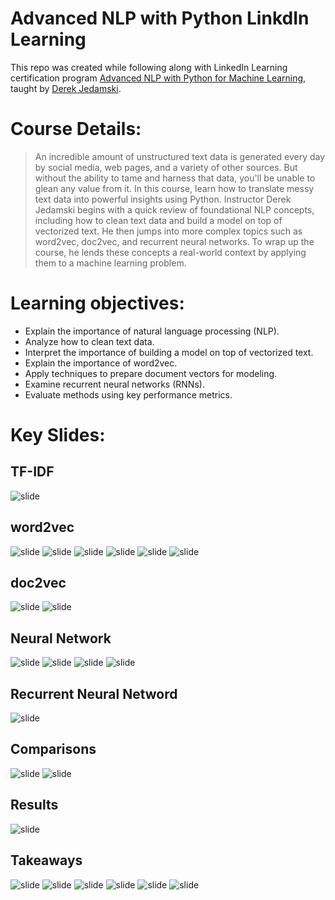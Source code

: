 # Advanced NLP with Python LinkdIn Learning

This repo was created while following along with LinkedIn Learning certification program [Advanced NLP with Python for Machine Learning](https://www.linkedin.com/learning/advanced-nlp-with-python-for-machine-learning/leveraging-the-power-of-messy-text-data?autoAdvance=true&autoSkip=false&autoplay=true&resume=true), taught by [Derek Jedamski](https://www.linkedin.com/learning/instructors/derek-jedamski).

# Course Details:
>An incredible amount of unstructured text data is generated every day by social media, web pages, and a variety of other sources. But without the ability to tame and harness that data, you'll be unable to glean any value from it. In this course, learn how to translate messy text data into powerful insights using Python. Instructor Derek Jedamski begins with a quick review of foundational NLP concepts, including how to clean text data and build a model on top of vectorized text. He then jumps into more complex topics such as word2vec, doc2vec, and recurrent neural networks. To wrap up the course, he lends these concepts a real-world context by applying them to a machine learning problem.

# Learning objectives:
* Explain the importance of natural language processing (NLP).
* Analyze how to clean text data.
* Interpret the importance of building a model on top of vectorized text.
* Explain the importance of word2vec.
* Apply techniques to prepare document vectors for modeling.
* Examine recurrent neural networks (RNNs).
* Evaluate methods using key performance metrics.

# Key Slides:
## TF-IDF
![slide](Images/TF_IDF_Formula.png)
## word2vec
![slide](Images/w2v_definition.png)
![slide](Images/w2v_stack.png)
![slide](Images/word2vec.png)
![slide](Images/word2vec2.png)
![slide](Images/plot_word_vectors.png)
![slide](Images/plot_word_vectors_2.png)
## doc2vec
![slide](Images/doc2vec.png)
![slide](Images/doc2vec2.png)
## Neural Network
![slide](Images/NeuralNetwork.png)
![slide](Images/NeuralNetwork2.png)
![slide](Images/NeuralNetwork3.png)
![slide](Images/NeuralNetwork4.png)
## Recurrent Neural Netword
![slide](Images/RecurrentNeuralNetwork5.png)
## Comparisons
![slide](Images/RNN.png)
![slide](Images/RNN2.png)
## Results
![slide](Images/Results.png)
## Takeaways
![slide](Images/Takeaways.png)
![slide](Images/Takeaways2.png)
![slide](Images/Takeaways3.png)
![slide](Images/Takeaways4.png)
![slide](Images/Takeaways5.png)
![slide](Images/Takeaways6.png)




